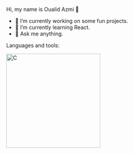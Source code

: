 Hi, my name is Oualid Azmi 👋

- 🔭 I’m currently working on some fun projects.
- 🌱 I’m currently learning React.
- 💬 Ask me anything.

Languages and tools: 

<div>
   <img align="left" alt="C" height= "250px" src=https://github.com/O-Azmi/O-Azmi/assets/156133878/a5b959c6-5427-46e0-9b80-b2d8305812d3;" />
   


</div>

